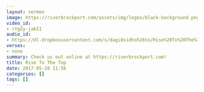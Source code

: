 ```yaml
---
layout: sermon
image: https://riverbrockport.com/assets/img/logos/black-background.png
video_id:
- rYgZy-jabII
audio_id:
- https://dl.dropboxusercontent.com/s/dagi8sidhoh26to/Rise%20To%20The%20Top.mp3?dl=0
verses:
- none
summary: Check us out online at https://riverbrockport.com!
title: Rise To The Top
date: 2017-05-28 11:56
categories: []
tags: []
---
```

